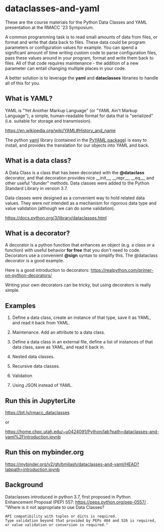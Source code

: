 # dataclasses-and-yaml

These are the course materials for the Python Data Classes and YAML presentation at the RMACC '23 Symposium.

A common programming task is to read small amounts of data from files, or 
format and write that data back to files. These data could be program 
parameters or configuration values for example. You can spend a significant 
amount of time writing custom code to parse configuration files, pass these 
values around in your program, format and write them back to files. All of 
that code requires maintenance - the addition of a new parameter can entail 
changing multiple places in your code.

A better solution is to leverage the **yaml** and **dataclasses** libraries to 
handle all of this for you.

## What is YAML?

YAML is "Yet Another Markup Language" (or "YAML Ain't Markup Language"), a 
simple, human-readable format for data that is "serialized" (i.e. suitable 
for storage and transmission).

https://en.wikipedia.org/wiki/YAML#History_and_name

The python [yaml](https://pyyaml.org/) library (contained in the [PyYAML 
package](https://pypi.org/project/PyYAML/)) is easy to install, and provides 
the translation for our objects into YAML and back.

## What is a data class?

A Data Class is a class that has been decorated with the **@dataclass** 
decorator, and that decoration provides nice \_\_init\_\_, \_\_repr\_\_, 
\_\_eq\_\_, and other useful "dunder" methods. Data classes were added to the 
Python Standard Library in version 3.7.

Data classes were designed as a convenient way to hold related data values. 
They were *not* intended as a mechanism for rigorous data type and value 
validation (although we can do some validation).

https://docs.python.org/3/library/dataclasses.html

## What is a decorator?

A decorator is a python function that enhances an object (e.g. a class or 
a function) with useful behavior **for free** that you don't need to code. 
Decorators use a convenient **@sign** syntax to simplify this. The 
@dataclass decorator is a good example.

Here is a good introduction to decorators: https://realpython.com/primer-on-python-decorators/

Writing your own decorators can be tricky, but using decorators is really simple.

## Examples

1. Define a data class, create an instance of that type, save it as YAML, 
and read it back from YAML.

2. Maintenance. Add an attribute to a data class.

3. Define a data class in an external file, define a list of instances 
of that data class, save as YAML, and read it back in.

4. Nested data classes.

5. Recursive data classes.

6. Validation

7. Using JSON instead of YAML.

## Run this in JupyterLite

https://bit.ly/rmacc_dataclasses

or

https://home.chpc.utah.edu/~u0424091/Python/lab?path=dataclasses-and-yaml%2Fintroduction.ipynb

## Run this on mybinder.org

https://mybinder.org/v2/gh/bmilash/dataclasses-and-yaml/HEAD?labpath=introduction.ipynb

## Background

Dataclasses introduced in python 3.7, first proposed in Python Enhancement
Proposal (PEP) 557: https://peps.python.org/pep-0557/ .
"Where is it not appropriate to use Data Classes?

    API compatibility with tuples or dicts is required.
    Type validation beyond that provided by PEPs 484 and 526 is required, or value validation or conversion is required."
